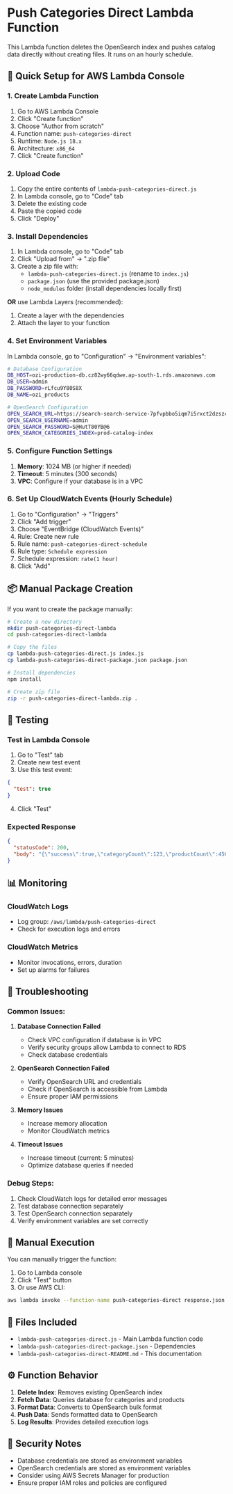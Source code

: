 # Push Categories Direct Lambda Function

This Lambda function deletes the OpenSearch index and pushes catalog data directly without creating files. It runs on an hourly schedule.

## 🚀 Quick Setup for AWS Lambda Console

### 1. Create Lambda Function
1. Go to AWS Lambda Console
2. Click "Create function"
3. Choose "Author from scratch"
4. Function name: `push-categories-direct`
5. Runtime: `Node.js 18.x`
6. Architecture: `x86_64`
7. Click "Create function"

### 2. Upload Code
1. Copy the entire contents of `lambda-push-categories-direct.js`
2. In Lambda console, go to "Code" tab
3. Delete the existing code
4. Paste the copied code
5. Click "Deploy"

### 3. Install Dependencies
1. In Lambda console, go to "Code" tab
2. Click "Upload from" → ".zip file"
3. Create a zip file with:
   - `lambda-push-categories-direct.js` (rename to `index.js`)
   - `package.json` (use the provided package.json)
   - `node_modules` folder (install dependencies locally first)

**OR** use Lambda Layers (recommended):
1. Create a layer with the dependencies
2. Attach the layer to your function

### 4. Set Environment Variables
In Lambda console, go to "Configuration" → "Environment variables":

```bash
# Database Configuration
DB_HOST=ozi-production-db.cz82wy66qdwe.ap-south-1.rds.amazonaws.com
DB_USER=admin
DB_PASSWORD=rLfcu9Y80S8X
DB_NAME=ozi_products

# OpenSearch Configuration
OPEN_SEARCH_URL=https://search-search-service-7pfvpbbo5iqm7i5rxct2dzszce.aos.ap-south-1.on.aws
OPEN_SEARCH_USERNAME=admin
OPEN_SEARCH_PASSWORD=S@HutT80YB@6
OPEN_SEARCH_CATEGORIES_INDEX=prod-catalog-index
```

### 5. Configure Function Settings
1. **Memory**: 1024 MB (or higher if needed)
2. **Timeout**: 5 minutes (300 seconds)
3. **VPC**: Configure if your database is in a VPC

### 6. Set Up CloudWatch Events (Hourly Schedule)
1. Go to "Configuration" → "Triggers"
2. Click "Add trigger"
3. Choose "EventBridge (CloudWatch Events)"
4. Rule: Create new rule
5. Rule name: `push-categories-direct-schedule`
6. Rule type: `Schedule expression`
7. Schedule expression: `rate(1 hour)`
8. Click "Add"

## 📦 Manual Package Creation

If you want to create the package manually:

```bash
# Create a new directory
mkdir push-categories-direct-lambda
cd push-categories-direct-lambda

# Copy the files
cp lambda-push-categories-direct.js index.js
cp lambda-push-categories-direct-package.json package.json

# Install dependencies
npm install

# Create zip file
zip -r push-categories-direct-lambda.zip .
```

## 🧪 Testing

### Test in Lambda Console
1. Go to "Test" tab
2. Create new test event
3. Use this test event:
```json
{
  "test": true
}
```
4. Click "Test"

### Expected Response
```json
{
  "statusCode": 200,
  "body": "{\"success\":true,\"categoryCount\":123,\"productCount\":456,\"totalCount\":579,\"deleteResult\":{\"success\":true,\"response\":{\"acknowledged\":true},\"indexName\":\"prod-catalog-index\"},\"pushResponse\":{\"took\":1234,\"errors\":false,\"items\":[...]},\"message\":\"Index deleted and data pushed directly to OpenSearch without creating file\",\"timestamp\":\"2024-01-01T12:00:00.000Z\"}"
}
```

## 📊 Monitoring

### CloudWatch Logs
- Log group: `/aws/lambda/push-categories-direct`
- Check for execution logs and errors

### CloudWatch Metrics
- Monitor invocations, errors, duration
- Set up alarms for failures

## 🔧 Troubleshooting

### Common Issues:

1. **Database Connection Failed**
   - Check VPC configuration if database is in VPC
   - Verify security groups allow Lambda to connect to RDS
   - Check database credentials

2. **OpenSearch Connection Failed**
   - Verify OpenSearch URL and credentials
   - Check if OpenSearch is accessible from Lambda
   - Ensure proper IAM permissions

3. **Memory Issues**
   - Increase memory allocation
   - Monitor CloudWatch metrics

4. **Timeout Issues**
   - Increase timeout (current: 5 minutes)
   - Optimize database queries if needed

### Debug Steps:
1. Check CloudWatch logs for detailed error messages
2. Test database connection separately
3. Test OpenSearch connection separately
4. Verify environment variables are set correctly

## 🔄 Manual Execution

You can manually trigger the function:
1. Go to Lambda console
2. Click "Test" button
3. Or use AWS CLI:
```bash
aws lambda invoke --function-name push-categories-direct response.json
```

## 📁 Files Included

- `lambda-push-categories-direct.js` - Main Lambda function code
- `lambda-push-categories-direct-package.json` - Dependencies
- `lambda-push-categories-direct-README.md` - This documentation

## ⚙️ Function Behavior

1. **Delete Index**: Removes existing OpenSearch index
2. **Fetch Data**: Queries database for categories and products
3. **Format Data**: Converts to OpenSearch bulk format
4. **Push Data**: Sends formatted data to OpenSearch
5. **Log Results**: Provides detailed execution logs

## 🔐 Security Notes

- Database credentials are stored as environment variables
- OpenSearch credentials are stored as environment variables
- Consider using AWS Secrets Manager for production
- Ensure proper IAM roles and policies are configured
